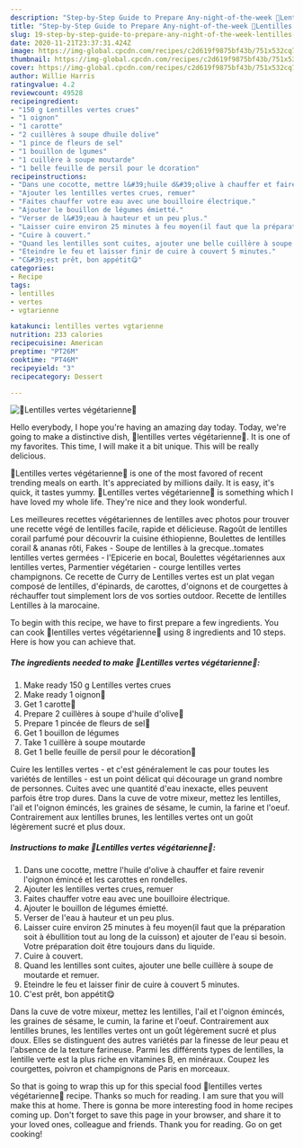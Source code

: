 ```yaml
---
description: "Step-by-Step Guide to Prepare Any-night-of-the-week 🌿Lentilles vertes végétarienne🌿"
title: "Step-by-Step Guide to Prepare Any-night-of-the-week 🌿Lentilles vertes végétarienne🌿"
slug: 19-step-by-step-guide-to-prepare-any-night-of-the-week-lentilles-vertes-vegetarienne
date: 2020-11-21T23:37:31.424Z
image: https://img-global.cpcdn.com/recipes/c2d619f9875bf43b/751x532cq70/🌿lentilles-vertes-vegetarienne🌿-photo-principale-de-la-recette.jpg
thumbnail: https://img-global.cpcdn.com/recipes/c2d619f9875bf43b/751x532cq70/🌿lentilles-vertes-vegetarienne🌿-photo-principale-de-la-recette.jpg
cover: https://img-global.cpcdn.com/recipes/c2d619f9875bf43b/751x532cq70/🌿lentilles-vertes-vegetarienne🌿-photo-principale-de-la-recette.jpg
author: Willie Harris
ratingvalue: 4.2
reviewcount: 49528
recipeingredient:
- "150 g Lentilles vertes crues"
- "1 oignon"
- "1 carotte"
- "2 cuillères à soupe dhuile dolive"
- "1 pince de fleurs de sel"
- "1 bouillon de lgumes"
- "1 cuillère à soupe moutarde"
- "1 belle feuille de persil pour le dcoration"
recipeinstructions:
- "Dans une cocotte, mettre l&#39;huile d&#39;olive à chauffer et faire revenir l&#39;oignon émincé et les carottes en rondelles."
- "Ajouter les lentilles vertes crues, remuer"
- "Faites chauffer votre eau avec une bouilloire électrique."
- "Ajouter le bouillon de légumes émietté."
- "Verser de l&#39;eau à hauteur et un peu plus."
- "Laisser cuire environ 25 minutes à feu moyen(il faut que la préparation soit à ébullition tout au long de la cuisson) et ajouter de l&#39;eau si besoin. Votre préparation doit être toujours dans du liquide."
- "Cuire à couvert."
- "Quand les lentilles sont cuites, ajouter une belle cuillère à soupe de moutarde et remuer."
- "Eteindre le feu et laisser finir de cuire à couvert 5 minutes."
- "C&#39;est prêt, bon appétit😋"
categories:
- Recipe
tags:
- lentilles
- vertes
- vgtarienne

katakunci: lentilles vertes vgtarienne 
nutrition: 233 calories
recipecuisine: American
preptime: "PT26M"
cooktime: "PT46M"
recipeyield: "3"
recipecategory: Dessert

---
```



![🌿Lentilles vertes végétarienne🌿](https://img-global.cpcdn.com/recipes/c2d619f9875bf43b/751x532cq70/🌿lentilles-vertes-vegetarienne🌿-photo-principale-de-la-recette.jpg)

Hello everybody, I hope you're having an amazing day today. Today, we're going to make a distinctive dish, 🌿lentilles vertes végétarienne🌿. It is one of my favorites. This time, I will make it a bit unique. This will be really delicious.

🌿Lentilles vertes végétarienne🌿 is one of the most favored of recent trending meals on earth. It's appreciated by millions daily. It is easy, it's quick, it tastes yummy. 🌿Lentilles vertes végétarienne🌿 is something which I have loved my whole life. They're nice and they look wonderful.

Les meilleures recettes végétariennes de lentilles avec photos pour trouver une recette végé de lentilles facile, rapide et délicieuse. Ragoût de lentilles corail parfumé pour découvrir la cuisine éthiopienne, Boulettes de lentilles corail &amp; ananas rôti, Fakes - Soupe de lentilles à la grecque..tomates lentilles vertes germées - l&#39;Epicerie en bocal, Boulettes végétariennes aux lentilles vertes, Parmentier végétarien - courge lentilles vertes champignons. Ce recette de Curry de Lentilles vertes est un plat vegan composé de lentilles, d&#39;épinards, de carottes, d&#39;oignons et de courgettes à réchauffer tout simplement lors de vos sorties outdoor. Recette de lentilles Lentilles à la marocaine.


To begin with this recipe, we have to first prepare a few ingredients. You can cook 🌿lentilles vertes végétarienne🌿 using 8 ingredients and 10 steps. Here is how you can achieve that.

<!--inarticleads1-->

##### The ingredients needed to make 🌿Lentilles vertes végétarienne🌿:

1. Make ready 150 g Lentilles vertes crues
1. Make ready 1 oignon🧅
1. Get 1 carotte🥕
1. Prepare 2 cuillères à soupe d&#39;huile d&#39;olive🏺
1. Prepare 1 pincée de fleurs de sel🧂
1. Get 1 bouillon de légumes
1. Take 1 cuillère à soupe moutarde
1. Get 1 belle feuille de persil pour le décoration🌿


Cuire les lentilles vertes - et c&#39;est généralement le cas pour toutes les variétés de lentilles - est un point délicat qui décourage un grand nombre de personnes. Cuites avec une quantité d&#39;eau inexacte, elles peuvent parfois être trop dures. Dans la cuve de votre mixeur, mettez les lentilles, l&#39;ail et l&#39;oignon émincés, les graines de sésame, le cumin, la farine et l&#39;oeuf. Contrairement aux lentilles brunes, les lentilles vertes ont un goût légèrement sucré et plus doux. 

<!--inarticleads2-->

##### Instructions to make 🌿Lentilles vertes végétarienne🌿:

1. Dans une cocotte, mettre l&#39;huile d&#39;olive à chauffer et faire revenir l&#39;oignon émincé et les carottes en rondelles.
1. Ajouter les lentilles vertes crues, remuer
1. Faites chauffer votre eau avec une bouilloire électrique.
1. Ajouter le bouillon de légumes émietté.
1. Verser de l&#39;eau à hauteur et un peu plus.
1. Laisser cuire environ 25 minutes à feu moyen(il faut que la préparation soit à ébullition tout au long de la cuisson) et ajouter de l&#39;eau si besoin. Votre préparation doit être toujours dans du liquide.
1. Cuire à couvert.
1. Quand les lentilles sont cuites, ajouter une belle cuillère à soupe de moutarde et remuer.
1. Eteindre le feu et laisser finir de cuire à couvert 5 minutes.
1. C&#39;est prêt, bon appétit😋


Dans la cuve de votre mixeur, mettez les lentilles, l&#39;ail et l&#39;oignon émincés, les graines de sésame, le cumin, la farine et l&#39;oeuf. Contrairement aux lentilles brunes, les lentilles vertes ont un goût légèrement sucré et plus doux. Elles se distinguent des autres variétés par la finesse de leur peau et l&#39;absence de la texture farineuse. Parmi les différents types de lentilles, la lentille verte est la plus riche en vitamines B, en minéraux. Coupez les courgettes, poivron et champignons de Paris en morceaux. 

So that is going to wrap this up for this special food 🌿lentilles vertes végétarienne🌿 recipe. Thanks so much for reading. I am sure that you will make this at home. There is gonna be more interesting food in home recipes coming up. Don't forget to save this page in your browser, and share it to your loved ones, colleague and friends. Thank you for reading. Go on get cooking!
